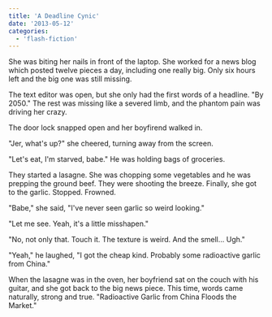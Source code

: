 ```yaml
---
title: 'A Deadline Cynic'
date: '2013-05-12'
categories:
  - 'flash-fiction'
---
```


She was biting her nails in front of the laptop. She worked for a news blog
which posted twelve pieces a day, including one really big. Only six hours left
and the big one was still missing.

<!-- truncate -->

The text editor was open, but she only had the first words of a headline. "By
2050." The rest was missing like a severed limb, and the phantom pain was
driving her crazy.

The door lock snapped open and her boyfirend walked in.

"Jer, what's up?" she cheered, turning away from the screen.

"Let's eat, I'm starved, babe." He was holding bags of groceries.

They started a lasagne. She was chopping some vegetables and he was prepping the
ground beef. They were shooting the breeze. Finally, she got to the garlic.
Stopped. Frowned.

"Babe," she said, "I've never seen garlic so weird looking."

"Let me see. Yeah, it's a little misshapen."

"No, not only that. Touch it. The texture is weird. And the smell... Ugh."

"Yeah," he laughed, "I got the cheap kind. Probably some radioactive garlic from
China."

When the lasagne was in the oven, her boyfriend sat on the couch with his
guitar, and she got back to the big news piece. This time, words came naturally,
strong and true. "Radioactive Garlic from China Floods the Market."
